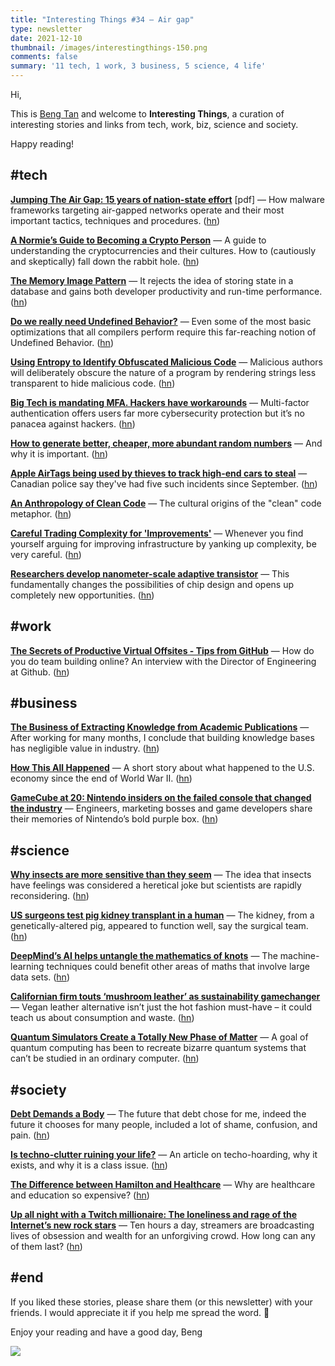 ```yaml
---
title: "Interesting Things #34 — Air gap"
type: newsletter
date: 2021-12-10
thumbnail: /images/interestingthings-150.png
comments: false
summary: '11 tech, 1 work, 3 business, 5 science, 4 life'
---
```


Hi,

This is [Beng Tan](https://bengtan.com/about/) and welcome to **Interesting Things**, a curation of interesting stories and links from tech, work, biz, science and society.

Happy reading!


## #tech

**[Jumping The Air Gap: 15 years of nation-state effort](https://www.welivesecurity.com/wp-content/uploads/2021/12/eset_jumping_the_air_gap_wp.pdf?utm_source=bengtan.com/interesting-things/034)** [pdf] —  How malware frameworks targeting air-gapped networks operate and their most important tactics, techniques and procedures. ([hn](https://news.ycombinator.com/item?id=29429954))

**[A Normie’s Guide to Becoming a Crypto Person](https://nymag.com/intelligencer/article/crypto-nft-twitter-discord-guide.html?utm_source=bengtan.com/interesting-things/034)** — A guide to understanding the cryptocurrencies and their cultures. How to (cautiously and skeptically) fall down the rabbit hole. ([hn](https://news.ycombinator.com/item?id=29431072))

**[The Memory Image Pattern](https://axelsvensson.com/memory-image-pattern/?utm_source=bengtan.com/interesting-things/034)** — It rejects the idea of storing state in a database and gains both developer productivity and run-time performance. ([hn](https://news.ycombinator.com/item?id=29443474))

**[Do we really need Undefined Behavior?](https://www.ralfj.de/blog/2021/11/24/ub-necessary.html?utm_source=bengtan.com/interesting-things/034)** — Even some of the most basic optimizations that all compilers perform require this far-reaching notion of Undefined Behavior. ([hn](https://news.ycombinator.com/item?id=29435263))

**[Using Entropy to Identify Obfuscated Malicious Code](http://blog.phylum.io/detecting-obfuscated-malicious-code?utm_source=bengtan.com/interesting-things/034)** — Malicious authors will deliberately obscure the nature of a program by rendering strings less transparent to hide malicious code. ([hn](https://news.ycombinator.com/item?id=29430823))

**[Big Tech is mandating MFA. Hackers have workarounds](https://readme.security/big-tech-is-mandating-mfa-hackers-have-workarounds-35b64f1a4f88?utm_source=bengtan.com/interesting-things/034)** — Multi-factor authentication offers users far more cybersecurity protection but it’s no panacea against hackers. ([hn](https://news.ycombinator.com/item?id=29433651))

**[How to generate better, cheaper, more abundant random numbers](https://www.economist.com/science-and-technology/how-to-generate-better-cheaper-more-abundant-random-numbers/21806558?utm_source=bengtan.com/interesting-things/034)** — And why it is important. ([hn](https://news.ycombinator.com/item?id=29440214))

**[Apple AirTags being used by thieves to track high-end cars to steal](https://arstechnica.com/cars/2021/12/apple-airtags-being-used-by-thieves-to-track-high-end-cars-to-steal/?utm_source=bengtan.com/interesting-things/034)** — Canadian police say they've had five such incidents since September. ([hn](https://news.ycombinator.com/item?id=29431451))

**[An Anthropology of Clean Code](https://ravik.substack.com/p/an-anthropology-of-clean-code?utm_source=bengtan.com/interesting-things/034)** — The cultural origins of the "clean" code metaphor. ([hn](https://news.ycombinator.com/item?id=29436388))

**[Careful Trading Complexity for 'Improvements'](https://sirupsen.com/trading-complexity?utm_source=bengtan.com/interesting-things/034)** — Whenever you find yourself arguing for improving infrastructure by yanking up complexity, be very careful. ([hn](https://news.ycombinator.com/item?id=29432241))

**[Researchers develop nanometer-scale adaptive transistor](https://phys.org/news/2021-12-nanometer-scale-transistor.html?utm_source=bengtan.com/interesting-things/034)** — This fundamentally changes the possibilities of chip design and opens up completely new opportunities. ([hn](https://news.ycombinator.com/item?id=29432115))


## #work

**[The Secrets of Productive Virtual Offsites - Tips from GitHub](https://codingsans.com/blog/virtual-offsite?utm_source=bengtan.com/interesting-things/034)** — How do you do team building online? An interview with the Director of Engineering at Github. ([hn](https://news.ycombinator.com/item?id=29441362))


## #business

**[The Business of Extracting Knowledge from Academic Publications](https://markusstrasser.org/p/bcd8bded-7136-4bb4-8f97-e8a3a7b6d926/?utm_source=bengtan.com/interesting-things/034)** — After working for many months, I conclude that building knowledge bases has negligible value in industry. ([hn](https://news.ycombinator.com/item?id=29445715))

**[How This All Happened](https://www.collaborativefund.com/blog/how-this-all-happened/?utm_source=bengtan.com/interesting-things/034)** —  A short story about what happened to the U.S. economy since the end of World War II. ([hn](https://news.ycombinator.com/item?id=29387082))

**[GameCube at 20: Nintendo insiders on the failed console that changed the industry](https://www.videogameschronicle.com/features/gamecube-at-20/?utm_source=bengtan.com/interesting-things/034)** — Engineers, marketing bosses and game developers share their memories of Nintendo’s bold purple box. ([hn](https://news.ycombinator.com/item?id=29428404))


## #science

**[Why insects are more sensitive than they seem](https://www.bbc.com/future/article/20211126-why-insects-are-more-sensitive-than-they-seem?utm_source=bengtan.com/interesting-things/034)** — The idea that insects have feelings was considered a heretical joke but scientists are rapidly reconsidering. ([hn](https://news.ycombinator.com/item?id=29394368))

**[US surgeons test pig kidney transplant in a human](https://www.bbc.com/news/health-58993696?utm_source=bengtan.com/interesting-things/034)** — The kidney, from a genetically-altered pig, appeared to function well, say the surgical team. ([hn](https://news.ycombinator.com/item?id=29439508))

**[DeepMind’s AI helps untangle the mathematics of knots](https://www.nature.com/articles/d41586-021-03593-1?utm_source=bengtan.com/interesting-things/034)** — The machine-learning techniques could benefit other areas of maths that involve large data sets. ([hn](https://news.ycombinator.com/item?id=29432355))

**[Californian firm touts ‘mushroom leather’ as sustainability gamechanger](https://www.theguardian.com/science/2021/dec/02/californian-firm-touts-mushroom-leather-as-sustainability-gamechanger?utm_source=bengtan.com/interesting-things/034)** — Vegan leather alternative isn’t just the hot fashion must-have – it could teach us about consumption and waste. ([hn](https://news.ycombinator.com/item?id=29440887))

**[Quantum Simulators Create a Totally New Phase of Matter](https://www.quantamagazine.org/quantum-simulators-create-a-totally-new-phase-of-matter-20211202/?utm_source=bengtan.com/interesting-things/034)** — A goal of quantum computing has been to recreate bizarre quantum systems that can’t be studied in an ordinary computer. ([hn](https://news.ycombinator.com/item?id=29429724))


## #society

**[Debt Demands a Body](https://longreads.com/2021/12/01/debt-demands-a-body/?utm_source=bengtan.com/interesting-things/034)** — The future that debt chose for me, indeed the future it chooses for many people, included a lot of shame, confusion, and pain. ([hn](https://news.ycombinator.com/item?id=29436165))

**[Is techno-clutter ruining your life?](https://cheapskatesguide.org/articles/techno-clutter-farnell.html?utm_source=bengtan.com/interesting-things/034)** — An article on techo-hoarding, why it exists, and why it is a class issue. ([hn](https://news.ycombinator.com/item?id=29428306))

**[The Difference between Hamilton and Healthcare](https://sunderji.substack.com/p/the-difference-between-hamilton-and?utm_source=bengtan.com/interesting-things/034)** — Why are healthcare and education so expensive? ([hn](https://news.ycombinator.com/item?id=29434783))

**[Up all night with a Twitch millionaire: The loneliness and rage of the Internet’s new rock stars](https://www.washingtonpost.com/technology/2021/12/02/twitch-loltyler1-tyler-steinkamp/?utm_source=bengtan.com/interesting-things/034)** — Ten hours a day, streamers are broadcasting lives of obsession and wealth for an unforgiving crowd. How long can any of them last? ([hn](https://news.ycombinator.com/item?id=29442063))


## #end

If you liked these stories, please share them (or this newsletter) with your friends. I would appreciate it if you help me spread the word. 🙏

Enjoy your reading and have a good day,
Beng

![](https://bengtan.com/images/portrait-40.png)


